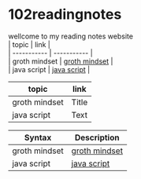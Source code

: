 # 102readingnotes  
wellcome to my reading notes website  
| topic         | link                                                                           |  
| ----------- | ----------- |  
| groth mindset | [groth mindset](https://ahmadhirthani.github.io/102readingnotes/crowthmindset) |  
| java script   | [java script](https://ahmadhirthani.github.io/102readingnotes/javascript)      |  

| topic      | link |
| ----------- | ----------- |
| groth mindset      | Title       |
| java script   | Text        |

| Syntax      | Description |
| ----------- | ----------- |
| groth mindset      | [groth mindset](https://ahmadhirthani.github.io/102readingnotes/crowthmindset)       |
| java script   | [java script](https://ahmadhirthani.github.io/102readingnotes/javascript)        |


